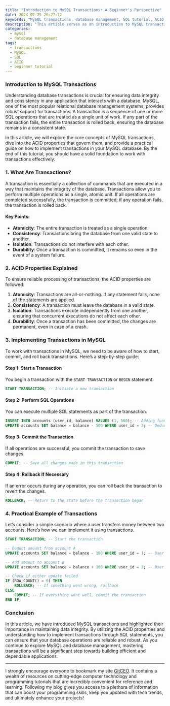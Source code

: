 ```yaml
---
title: "Introduction to MySQL Transactions: A Beginner's Perspective"
date: 2024-07-25 20:27:12
keywords: "MySQL transactions, database management, SQL tutorial, ACID properties, beginner guide"
description: "This article serves as an introduction to MySQL transactions for beginners. It covers the basic concepts, importance, and the implementation of transactions in MySQL. Readers will learn about the ACID properties that ensure reliable transaction processing, how to properly implement transactions using SQL statements, and practical examples to illustrate these concepts. The tutorial is structured to provide step-by-step guidance, making it accessible for those new to MySQL. By the end of this article, readers will grasp how transactions work and why they are vital for maintaining database integrity and consistency."
categories:
  - mysql
  - database management
tags:
  - transactions
  - MySQL
  - SQL
  - ACID
  - beginner tutorial
---
```


### Introduction to MySQL Transactions

Understanding database transactions is crucial for ensuring data integrity and consistency in any application that interacts with a database. MySQL, one of the most popular relational database management systems, provides robust support for transactions. A transaction is a sequence of one or more SQL operations that are treated as a single unit of work. If any part of the transaction fails, the entire transaction is rolled back, ensuring the database remains in a consistent state. 

In this article, we will explore the core concepts of MySQL transactions, dive into the ACID properties that govern them, and provide a practical guide on how to implement transactions in your MySQL database. By the end of this tutorial, you should have a solid foundation to work with transactions effectively.

<!-- more -->

### 1. What Are Transactions?

A transaction is essentially a collection of commands that are executed in a way that maintains the integrity of the database. Transactions allow you to perform multiple operations as a single, atomic unit. If all operations are completed successfully, the transaction is committed; if any operation fails, the transaction is rolled back.

#### Key Points:
- **Atomicity**: The entire transaction is treated as a single operation.
- **Consistency**: Transactions bring the database from one valid state to another.
- **Isolation**: Transactions do not interfere with each other.
- **Durability**: Once a transaction is committed, it remains so even in the event of a system failure.

### 2. ACID Properties Explained

To ensure reliable processing of transactions, the ACID properties are followed:

1. **Atomicity**: Transactions are all-or-nothing. If any statement fails, none of the statements are applied.
2. **Consistency**: A transaction must leave the database in a valid state.
3. **Isolation**: Transactions execute independently from one another, ensuring that concurrent executions do not affect each other.
4. **Durability**: Once a transaction has been committed, the changes are permanent, even in case of a crash.

### 3. Implementing Transactions in MySQL

To work with transactions in MySQL, we need to be aware of how to start, commit, and roll back transactions. Here’s a step-by-step guide:

#### Step 1: Start a Transaction

You begin a transaction with the `START TRANSACTION` or `BEGIN` statement.

```sql
START TRANSACTION; -- Initiate a new transaction
```

#### Step 2: Perform SQL Operations

You can execute multiple SQL statements as part of the transaction.

```sql
INSERT INTO accounts (user_id, balance) VALUES (1, 500); -- Adding funds
UPDATE accounts SET balance = balance - 500 WHERE user_id = 2; -- Deducting funds
```

#### Step 3: Commit the Transaction

If all operations are successful, you commit the transaction to save changes.

```sql
COMMIT; -- Save all changes made in this transaction
```

#### Step 4: Rollback If Necessary

If an error occurs during any operation, you can roll back the transaction to revert the changes.

```sql
ROLLBACK; -- Return to the state before the transaction began
```

### 4. Practical Example of Transactions

Let’s consider a simple scenario where a user transfers money between two accounts. Here’s how we can implement it using transactions.

```sql
START TRANSACTION; -- Start the transaction

-- Deduct amount from account A
UPDATE accounts SET balance = balance - 100 WHERE user_id = 1; -- User 1

-- Add amount to account B
UPDATE accounts SET balance = balance + 100 WHERE user_id = 2; -- User 2

-- Check if either update failed
IF (ROW_COUNT() = 0) THEN
    ROLLBACK; -- If something went wrong, rollback
ELSE
    COMMIT; -- If everything went well, commit the transaction
END IF;
```

### Conclusion

In this article, we have introduced MySQL transactions and highlighted their importance in maintaining data integrity. By utilizing the ACID properties and understanding how to implement transactions through SQL statements, you can ensure that your database operations are reliable and robust. As you continue to explore MySQL and database management, mastering transactions will be a significant step towards building efficient and dependable applications.

---

I strongly encourage everyone to bookmark my site [GitCEO](https://gitceo.com). It contains a wealth of resources on cutting-edge computer technology and programming tutorials that are incredibly convenient for reference and learning. Following my blog gives you access to a plethora of information that can boost your programming skills, keep you updated with tech trends, and ultimately enhance your projects!